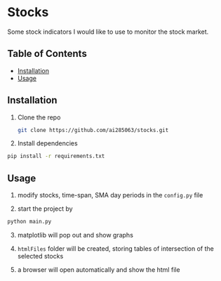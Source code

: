 # Stocks

Some stock indicators I would like to use to monitor the stock market.

## Table of Contents

- [Installation](#installation)
- [Usage](#usage)

## Installation

1. Clone the repo
   ```sh
   git clone https://github.com/ai285063/stocks.git
   ```

2. Install dependencies
  ```sh
  pip install -r requirements.txt
  ```


## Usage

1. modify stocks, time-span, SMA day periods in the `config.py` file

2. start the project by
  ```sh
  python main.py
  ```

3. matplotlib will pop out and show graphs

4. `htmlFiles` folder will be created, storing tables of intersection of the selected stocks

5. a browser will open automatically and show the html file


